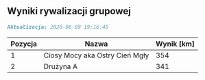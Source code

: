 ## Wyniki rywalizacji grupowej

```markdown
Aktualizacja: 2020-06-09 19:16:45
```

Pozycja | Nazwa | Wynik [km] |
------------ | -------------  | -------------
 1 |Ciosy Mocy aka Ostry Cień Mgły | 354 
 2 |Drużyna A | 341